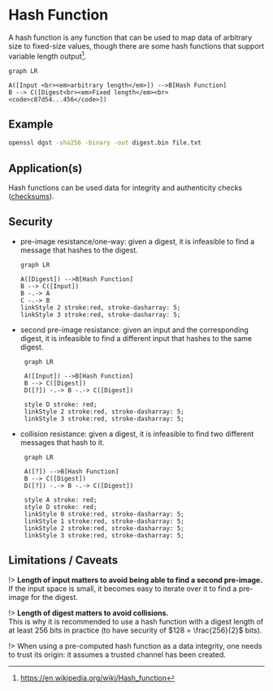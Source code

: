 # Hash Function

A hash function is any function that can be used to map data of arbitrary size to fixed-size values, though there are some hash functions that support variable length output[^1].

[^1]: https://en.wikipedia.org/wiki/Hash_function

```mermaid
graph LR

A([Input <br><em>arbitrary length</em>]) -->B[Hash Function]
B --> C([Digest<br><em>Fixed length</em><br> <code>c87d54...456</code>])
```

## Example

```bash
openssl dgst -sha256 -binary -out digest.bin file.txt
```

## Application(s)

Hash functions can be used data for integrity and authenticity checks ([checksums](/definitions)).

## Security

- pre-image resistance/one-way: given a digest, it is infeasible to find a message that hashes to the digest.
  ```mermaid
  graph LR

  A([Digest]) -->B[Hash Function]
  B --> C([Input])
  B -.-> A
  C -.-> B
  linkStyle 2 stroke:red, stroke-dasharray: 5;
  linkStyle 3 stroke:red, stroke-dasharray: 5;
  ```
- second pre-image resistance: given an input and the corresponding digest, it is infeasible to find a different input that hashes to the same digest.
  ```mermaid
   graph LR

   A([Input]) -->B[Hash Function]
   B --> C([Digest])
   D([?]) -.-> B -.-> C([Digest])

   style D stroke: red;
   linkStyle 2 stroke:red, stroke-dasharray: 5;
   linkStyle 3 stroke:red, stroke-dasharray: 5;
  ```
- collision resistance: given a digest, it is infeasible to find two different messages that hash to it.
  ```mermaid
   graph LR

   A([?]) -->B[Hash Function]
   B --> C([Digest])
   D([?]) -.-> B -.-> C([Digest])

   style A stroke: red;
   style D stroke: red;
   linkStyle 0 stroke:red, stroke-dasharray: 5;
   linkStyle 1 stroke:red, stroke-dasharray: 5;
   linkStyle 2 stroke:red, stroke-dasharray: 5;
   linkStyle 3 stroke:red, stroke-dasharray: 5;
  ```

## Limitations / Caveats

!> **Length of input matters to avoid being able to find a second pre-image.**  
If the input space is small, it becomes easy to iterate over it to find a pre-image for the digest.

!> **Length of digest matters to avoid collisions.**  
This is why it is recommended to use a hash function with a digest length of at least 256 bits in practice (to have security of $128 = \frac{256}{2}$ bits).

!> When using a pre-computed hash function as a data integrity, one needs to trust its origin: it assumes a trusted channel has been created.
